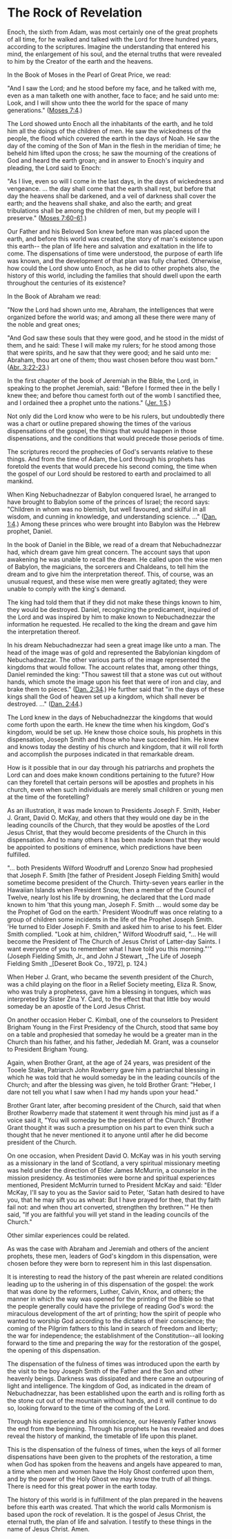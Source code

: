# The Rock of Revelation

Enoch, the sixth from Adam, was most certainly one of the great prophets of
all time, for he walked and talked with the Lord for three hundred years,
according to the scriptures. Imagine the understanding that entered his mind,
the enlargement of his soul, and the eternal truths that were revealed to him
by the Creator of the earth and the heavens.

In the Book of Moses in the Pearl of Great Price, we read:

"And I saw the Lord; and he stood before my face, and he talked with me, even
as a man talketh one with another, face to face; and he said unto me: Look,
and I will show unto thee the world for the space of many generations."
([Moses 7:4](https://www.lds.org/scriptures/pgp/moses/7.4?lang=eng#3).)

The Lord showed unto Enoch all the inhabitants of the earth, and he told him
all the doings of the children of men. He saw the wickedness of the people,
the flood which covered the earth in the days of Noah. He saw the day of the
coming of the Son of Man in the flesh in the meridian of time; he beheld him
lifted upon the cross; he saw the mourning of the creations of God and heard
the earth groan; and in answer to Enoch's inquiry and pleading, the Lord said
to Enoch:

"As I live, even so will I come in the last days, in the days of wickedness
and vengeance. ... the day shall come that the earth shall rest, but before that
day the heavens shall be darkened, and a veil of darkness shall cover the
earth; and the heavens shall shake, and also the earth; and great tribulations
shall be among the children of men, but my people will I preserve." ([Moses
7:60-61](https://www.lds.org/scriptures/pgp/moses/7.60-61?lang=eng#59).)

Our Father and his Beloved Son knew before man was placed upon the earth, and
before this world was created, the story of man's existence upon this earth--
the plan of life here and salvation and exaltation in the life to come. The
dispensations of time were understood, the purpose of earth life was known,
and the development of that plan was fully charted. Otherwise, how could the
Lord show unto Enoch, as he did to other prophets also, the history of this
world, including the families that should dwell upon the earth throughout the
centuries of its existence?

In the Book of Abraham we read:

"Now the Lord had shown unto me, Abraham, the intelligences that were
organized before the world was; and among all these there were many of the
noble and great ones;

"And God saw these souls that they were good, and he stood in the midst of
them, and he said: These I will make my rulers; for he stood among those that
were spirits, and he saw that they were good; and he said unto me: Abraham,
thou art one of them; thou wast chosen before thou wast born." ([Abr.
3:22-23](https://www.lds.org/scriptures/pgp/abr/3.22-23?lang=eng#21).)

In the first chapter of the book of Jeremiah in the Bible, the Lord, in
speaking to the prophet Jeremiah, said: "Before I formed thee in the belly I
knew thee; and before thou camest forth out of the womb I sanctified thee, and
I ordained thee a prophet unto the nations." ([Jer.
1:5](https://www.lds.org/scriptures/ot/jer/1.5?lang=eng#4).)

Not only did the Lord know who were to be his rulers, but undoubtedly there
was a chart or outline prepared showing the times of the various dispensations
of the gospel, the things that would happen in those dispensations, and the
conditions that would precede those periods of time.

The scriptures record the prophecies of God's servants relative to these
things. And from the time of Adam, the Lord through his prophets has foretold
the events that would precede his second coming, the time when the gospel of
our Lord should be restored to earth and proclaimed to all mankind.

When King Nebuchadnezzar of Babylon conquered Israel, he arranged to have
brought to Babylon some of the princes of Israel; the record says: "Children
in whom was no blemish, but well favoured, and skilful in all wisdom, and
cunning in knowledge, and understanding science. ..." ([Dan.
1:4](https://www.lds.org/scriptures/ot/dan/1.4?lang=eng#3).) Among these
princes who were brought into Babylon was the Hebrew prophet, Daniel.

In the book of Daniel in the Bible, we read of a dream that Nebuchadnezzar
had, which dream gave him great concern. The account says that upon awakening
he was unable to recall the dream. He called upon the wise men of Babylon, the
magicians, the sorcerers and Chaldeans, to tell him the dream and to give him
the interpretation thereof. This, of course, was an unusual request, and these
wise men were greatly agitated; they were unable to comply with the king's
demand.

The king had told them that if they did not make these things known to him,
they would be destroyed. Daniel, recognizing the predicament, inquired of the
Lord and was inspired by him to make known to Nebuchadnezzar the information
he requested. He recalled to the king the dream and gave him the
interpretation thereof.

In his dream Nebuchadnezzar had seen a great image like unto a man. The head
of the image was of gold and represented the Babylonian kingdom of
Nebuchadnezzar. The other various parts of the image represented the kingdoms
that would follow. The account relates that, among other things, Daniel
reminded the king: "Thou sawest till that a stone was cut out without hands,
which smote the image upon his feet that were of iron and clay, and brake them
to pieces." ([Dan.
2:34](https://www.lds.org/scriptures/ot/dan/2.34?lang=eng#33).) He further
said that "in the days of these kings shall the God of heaven set up a
kingdom, which shall never be destroyed. ..." ([Dan.
2:44](https://www.lds.org/scriptures/ot/dan/2.44?lang=eng#43).)

The Lord knew in the days of Nebuchadnezzar the kingdoms that would come forth
upon the earth. He knew the time when his kingdom, God's kingdom, would be set
up. He knew those choice souls, his prophets in this dispensation, Joseph
Smith and those who have succeeded him. He knew and knows today the destiny of
his church and kingdom, that it will roll forth and accomplish the purposes
indicated in that remarkable dream.

How is it possible that in our day through his patriarchs and prophets the
Lord can and does make known conditions pertaining to the future? How can they
foretell that certain persons will be apostles and prophets in his church,
even when such individuals are merely small children or young men at the time
of the foretelling?

As an illustration, it was made known to Presidents Joseph F. Smith, Heber J.
Grant, David O. McKay, and others that they would one day be in the leading
councils of the Church, that they would be apostles of the Lord Jesus Christ,
that they would become presidents of the Church in this dispensation. And to
many others it has been made known that they would be appointed to positions
of eminence, which predictions have been fulfilled.

"... both Presidents Wilford Woodruff and Lorenzo Snow had prophesied that
Joseph F. Smith [the father of President Joseph Fielding Smith] would sometime
become president of the Church. Thirty-seven years earlier in the Hawaiian
Islands when President Snow, then a member of the Council of Twelve, nearly
lost his life by drowning, he declared that the Lord made known to him 'that
this young man, Joseph F. Smith ... would some day be the Prophet of God on the
earth.' President Woodruff was once relating to a group of children some
incidents in the life of the Prophet Joseph Smith. 'He turned to Elder Joseph
F. Smith and asked him to arise to his feet. Elder Smith complied. "Look at
him, children," Wilford Woodruff said, "... He will become the President of The
Church of Jesus Christ of Latter-day Saints. I want everyone of you to
remember what I have told you this morning."'" (Joseph Fielding Smith, Jr.,
and John J Stewart, _The Life of Joseph Fielding Smith _[Deseret Book Co.,
1972], p. 124.)

When Heber J. Grant, who became the seventh president of the Church, was a
child playing on the floor in a Relief Society meeting, Eliza R. Snow, who was
truly a prophetess, gave him a blessing in tongues, which was interpreted by
Sister Zina Y. Card, to the effect that that little boy would someday be an
apostle of the Lord Jesus Christ.

On another occasion Heber C. Kimball, one of the counselors to President
Brigham Young in the First Presidency of the Church, stood that same boy on a
table and prophesied that someday he would be a greater man in the Church than
his father, and his father, Jedediah M. Grant, was a counselor to President
Brigham Young.

Again, when Brother Grant, at the age of 24 years, was president of the Tooele
Stake, Patriarch John Rowberry gave him a patriarchal blessing in which he was
told that he would someday be in the leading councils of the Church; and after
the blessing was given, he told Brother Grant: "Heber, I dare not tell you
what I saw when I had my hands upon your head."

Brother Grant later, after becoming president of the Church, said that when
Brother Rowberry made that statement it went through his mind just as if a
voice said it, "You will someday be the president of the Church." Brother
Grant thought it was such a presumption on his part to even think such a
thought that he never mentioned it to anyone until after he did become
president of the Church.

On one occasion, when President David O. McKay was in his youth serving as a
missionary in the land of Scotland, a very spiritual missionary meeting was
held under the direction of Elder James McMurrin, a counselor in the mission
presidency. As testimonies were borne and spiritual experiences mentioned,
President McMurrin turned to President McKay and said: "Elder McKay, I'll say
to you as the Savior said to Peter, 'Satan hath desired to have you, that he
may sift you as wheat: But I have prayed for thee, that thy faith fail not:
and when thou art converted, strengthen thy brethren.'" He then said, "If you
are faithful you will yet stand in the leading councils of the Church."

Other similar experiences could be related.

As was the case with Abraham and Jeremiah and others of the ancient prophets,
these men, leaders of God's kingdom in this dispensation, were chosen before
they were born to represent him in this last dispensation.

It is interesting to read the history of the past wherein are related
conditions leading up to the ushering in of this dispensation of the gospel:
the work that was done by the reformers, Luther, Calvin, Knox, and others; the
manner in which the way was opened for the printing of the Bible so that the
people generally could have the privilege of reading God's word: the
miraculous development of the art of printing; how the spirit of people who
wanted to worship God according to the dictates of their conscience; the
coming of the Pilgrim fathers to this land in search of freedom and liberty;
the war for independence; the establishment of the Constitution--all looking
forward to the time and preparing the way for the restoration of the gospel,
the opening of this dispensation.

The dispensation of the fulness of times was introduced upon the earth by the
visit to the boy Joseph Smith of the Father and the Son and other heavenly
beings. Darkness was dissipated and there came an outpouring of light and
intelligence. The kingdom of God, as indicated in the dream of Nebuchadnezzar,
has been established upon the earth and is rolling forth as the stone cut out
of the mountain without hands, and it will continue to do so, looking forward
to the time of the coming of the Lord.

Through his experience and his omniscience, our Heavenly Father knows the end
from the beginning. Through his prophets he has revealed and does reveal the
history of mankind, the timetable of life upon this planet.

This is the dispensation of the fulness of times, when the keys of all former
dispensations have been given to the prophets of the restoration, a time when
God has spoken from the heavens and angels have appeared to man, a time when
men and women have the Holy Ghost conferred upon them, and by the power of the
Holy Ghost we may know the truth of all things. There is need for this great
power in the earth today.

The history of this world is in fulfillment of the plan prepared in the
heavens before this earth was created. That which the world calls Mormonism is
based upon the rock of revelation. It is the gospel of Jesus Christ, the
eternal truth, the plan of life and salvation. I testify to these things in
the name of Jesus Christ. Amen.

